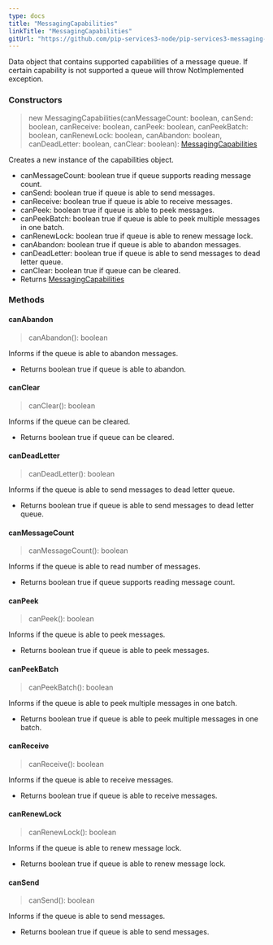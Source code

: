 ```yaml
---
type: docs
title: "MessagingCapabilities"
linkTitle: "MessagingCapabilities"
gitUrl: "https://github.com/pip-services3-node/pip-services3-messaging-node"
---
```


Data object that contains supported capabilities of a message queue. If certain capability is not supported a queue will throw NotImplemented exception.

### Constructors

> new MessagingCapabilities(canMessageCount: boolean, canSend: boolean, canReceive: boolean, canPeek: boolean, canPeekBatch: boolean, canRenewLock: boolean, canAbandon: boolean, canDeadLetter: boolean, canClear: boolean): [MessagingCapabilities]()

Creates a new instance of the capabilities object.

- canMessageCount: boolean true if queue supports reading message count.
- canSend: boolean true if queue is able to send messages.
- canReceive: boolean true if queue is able to receive messages.
- canPeek: boolean true if queue is able to peek messages.
- canPeekBatch: boolean true if queue is able to peek multiple messages in one batch.
- canRenewLock: boolean true if queue is able to renew message lock.
- canAbandon: boolean true if queue is able to abandon messages.
- canDeadLetter: boolean true if queue is able to send messages to dead letter queue.
- canClear: boolean true if queue can be cleared.
- Returns [MessagingCapabilities]()


### Methods

#### canAbandon
> canAbandon(): boolean

Informs if the queue is able to abandon messages.

- Returns boolean true if queue is able to abandon.

#### canClear
> canClear(): boolean

Informs if the queue can be cleared.
 
- Returns boolean true if queue can be cleared.

#### canDeadLetter
> canDeadLetter(): boolean

Informs if the queue is able to send messages to dead letter queue.

- Returns boolean true if queue is able to send messages to dead letter queue.

#### canMessageCount
> canMessageCount(): boolean

Informs if the queue is able to read number of messages.

- Returns boolean true if queue supports reading message count.

#### canPeek
> canPeek(): boolean

Informs if the queue is able to peek messages.

- Returns boolean true if queue is able to peek messages.

#### canPeekBatch
> canPeekBatch(): boolean

Informs if the queue is able to peek multiple messages in one batch.

- Returns boolean true if queue is able to peek multiple messages in one batch.

#### canReceive
> canReceive(): boolean

Informs if the queue is able to receive messages.

- Returns boolean true if queue is able to receive messages.

#### canRenewLock
> canRenewLock(): boolean

Informs if the queue is able to renew message lock.

- Returns boolean true if queue is able to renew message lock.

#### canSend
> canSend(): boolean

Informs if the queue is able to send messages.

- Returns boolean true if queue is able to send messages.